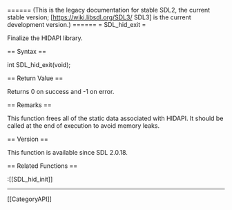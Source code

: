 ====== (This is the legacy documentation for stable SDL2, the current stable version; [https://wiki.libsdl.org/SDL3/ SDL3] is the current development version.) ======
= SDL_hid_exit =

Finalize the HIDAPI library.

== Syntax ==

<syntaxhighlight lang='c'>
int SDL_hid_exit(void);
</syntaxhighlight>

== Return Value ==

Returns 0 on success and -1 on error.

== Remarks ==

This function frees all of the static data associated with HIDAPI. It
should be called at the end of execution to avoid memory leaks.

== Version ==

This function is available since SDL 2.0.18.

== Related Functions ==

:[[SDL_hid_init]]

----
[[CategoryAPI]]


